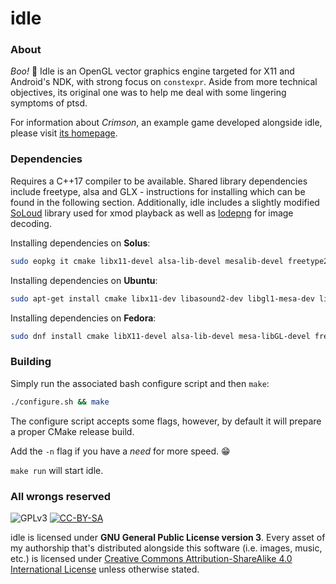 # idle

### About

*Boo!* 👻
Idle is an OpenGL vector graphics engine targeted for X11 and Android's NDK, with strong focus on `constexpr`.
Aside from more technical objectives, its original one was to help me deal with some lingering symptoms of ptsd.

For information about *Crimson*, an example game developed alongside idle, please visit [its homepage](https://idle.endorfina.dev/crimson).

### Dependencies

Requires a C++17 compiler to be available.
Shared library dependencies include freetype, alsa and GLX - instructions for installing which can be found in the following section.
Additionally, idle includes a slightly modified [SoLoud](http://sol.gfxile.net/soloud/) library used for xmod playback as well as [lodepng](https://github.com/lvandeve/lodepng) for image decoding.

Installing dependencies on **Solus**:
```sh
sudo eopkg it cmake libx11-devel alsa-lib-devel mesalib-devel freetype2-devel zlib-devel
```

Installing dependencies on **Ubuntu**:
```sh
sudo apt-get install cmake libx11-dev libasound2-dev libgl1-mesa-dev libfreetype6-dev libz-dev
```

Installing dependencies on **Fedora**:
```sh
sudo dnf install cmake libX11-devel alsa-lib-devel mesa-libGL-devel freetype-devel zlib-devel
```

### Building

Simply run the associated bash configure script and then `make`:
```sh
./configure.sh && make
```

The configure script accepts some flags, however, by default it will prepare a proper CMake release build.

Add the `-n` flag if you have a *need* for more speed. 😁

`make run` will start idle.

### All wrongs reserved

![GPLv3](https://www.gnu.org/graphics/gplv3-88x31.png) [![CC-BY-SA](https://i.creativecommons.org/l/by-sa/4.0/88x31.png)](http://creativecommons.org/licenses/by-sa/4.0/)

idle is licensed under **GNU General Public License version 3**.
Every asset of my authorship that's distributed alongside this software (i.e. images, music, etc.) is licensed under [Creative Commons Attribution-ShareAlike 4.0 International License](http://creativecommons.org/licenses/by-sa/4.0/) unless otherwise stated.

